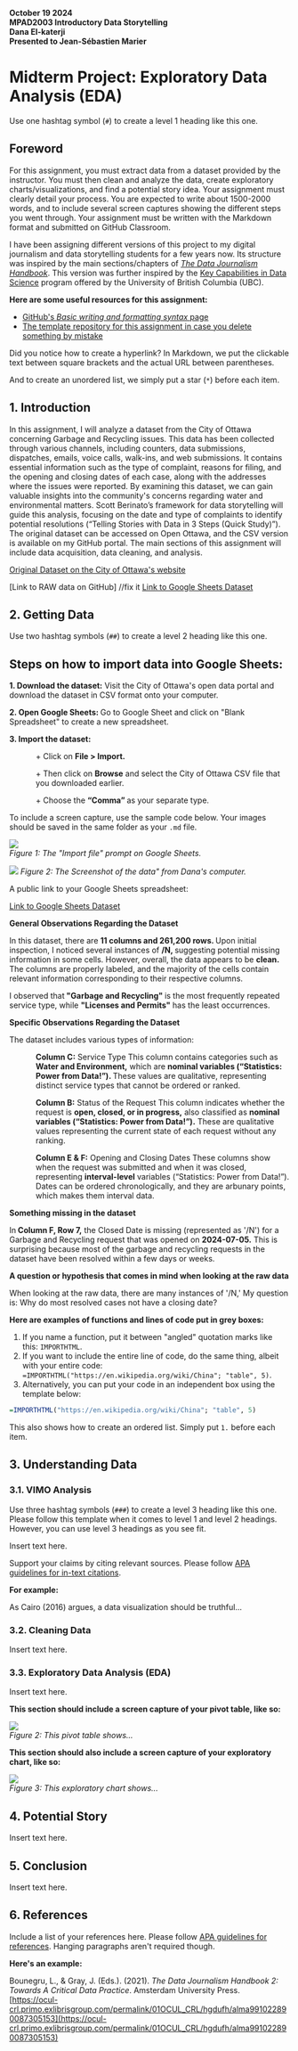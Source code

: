 **October 19 2024**<br>
**MPAD2003 Introductory Data Storytelling**<br>
**Dana El-katerji**<br>
**Presented to Jean-Sébastien Marier**<br>

# Midterm Project: Exploratory Data Analysis (EDA)

Use one hashtag symbol (`#`) to create a level 1 heading like this one.

## Foreword

For this assignment, you must extract data from a dataset provided by the instructor. You must then clean and analyze the data, create exploratory charts/visualizations, and find a potential story idea. Your assignment must clearly detail your process. You are expected to write about 1500-2000 words, and to include several screen captures showing the different steps you went through. Your assignment must be written with the Markdown format and submitted on GitHub Classroom.

I have been assigning different versions of this project to my digital journalism and data storytelling students for a few years now. Its structure was inspired by the main sections/chapters of [*The Data Journalism Handbook*](https://datajournalism.com/read/handbook/one/). This version was further inspired by the [Key Capabilities in Data Science](https://extendedlearning.ubc.ca/programs/key-capabilities-data-science) program offered by the University of British Columbia (UBC).

**Here are some useful resources for this assignment:**

* [GitHub's *Basic writing and formatting syntax* page](https://docs.github.com/en/get-started/writing-on-github/getting-started-with-writing-and-formatting-on-github/basic-writing-and-formatting-syntax)
* [The template repository for this assignment in case you delete something by mistake](https://github.com/jsmarier/jou4100_jou4500_mpad2003_project2_template)

Did you notice how to create a hyperlink? In Markdown, we put the clickable text between square brackets and the actual URL between parentheses.

And to create an unordered list, we simply put a star (`*`) before each item.

## 1. Introduction

In this assignment, I will analyze a dataset from the City of Ottawa concerning Garbage and Recycling issues. This data has been collected through various channels, including counters, data submissions, dispatches, emails, voice calls, walk-ins, and web submissions. It contains essential information such as the type of complaint, reasons for filing, and the opening and closing dates of each case, along with the addresses where the issues were reported. By examining this dataset, we can gain valuable insights into the community's concerns regarding water and environmental matters. Scott Berinato’s framework for data storytelling will guide this analysis, focusing on the date and type of complaints to identify potential resolutions (“Telling Stories with Data in 3 Steps (Quick Study)”). The original dataset can be accessed on Open Ottawa, and the CSV version is available on my GitHub portal. The main sections of this assignment will include data acquisition, data cleaning, and analysis.


[Original Dataset on the City of Ottawa's website](https://open.ottawa.ca/documents/65fe42e2502d442b8a774fd3d954cac5/about)

[Link to RAW data on GitHub] //fix it 
[Link to Google Sheets Dataset](https://docs.google.com/spreadsheets/d/1DqOkj_1srIewF3xUey7auqMXSc99X9v5726dv3Mzogo/edit?gid=533431493)


## 2. Getting Data

Use two hashtag symbols (`##`) to create a level 2 heading like this one.

## Steps on how to import data into Google Sheets:
   <b> 1. Download the dataset:</b> Visit the City of Ottawa's open data portal and download the dataset in CSV format onto your computer.

   <b>2. Open Google Sheets: </b> Go to Google Sheet and click on "Blank Spreadsheet" to create a new spreadsheet.

   <b>3. Import the dataset:</b>
   <ul>
   <ol> + Click on  <b>File > Import.</b> </ol>
   <ol> + Then click on <b> Browse</b> and select the City of Ottawa CSV file that you downloaded earlier. </ol>
   <ol> + Choose the <b>“Comma” </b>as your separate type. </ol>
</ul>

To include a screen capture, use the sample code below. Your images should be saved in the same folder as your `.md` file.

![](import-screen-capture.png)<br>
*Figure 1: The "Import file" prompt on Google Sheets.*

![](midtermPicOfTheData.png) 
*Figure 2: The Screenshot of the data" from Dana's computer.*


A public link to your Google Sheets spreadsheet:

[Link to Google Sheets Dataset](https://docs.google.com/spreadsheets/d/1DqOkj_1srIewF3xUey7auqMXSc99X9v5726dv3Mzogo/edit?usp=sharing)


<b>General Observations Regarding the Dataset</b><br>

In this dataset, there are <b> 11 columns and 261,200 rows. </b> Upon initial inspection, I noticed several instances of <b>/N, </b>suggesting potential missing information in some cells. However, overall, the data appears to be <b>clean.</b> The columns are properly labeled, and the majority of the cells contain relevant information corresponding to their respective columns.

I observed that<b> "Garbage and Recycling" </b>is the most frequently repeated service type, while <b>"Licenses and Permits"</b> has the least occurrences.

<b>Specific Observations Regarding the Dataset</b><br>

The dataset includes various types of information:
<ul>
<ol><b>Column C:</b> Service Type This column contains categories such as <b>Water and Environment,</b> which are <b>nominal variables (“Statistics: Power from Data!”). </b>These values are qualitative, representing distinct service types that cannot be ordered or ranked.
  </ol>
<ol><b>Column B:</b> Status of the Request This column indicates whether the request is <b>open, closed, or in progress,</b> also classified as <b>nominal variables (“Statistics: Power from Data!”).</b> These are qualitative values representing the current state of each request without any ranking.</ol>

<ol><b>Column E & F:</b> Opening and Closing Dates These columns show when the request was submitted and when it was closed, representing <b>interval-level</b> variables (“Statistics: Power from Data!”). Dates can be ordered chronologically, and they are arbunary points, which makes them interval data. <br>
</ol>
  </ul>


<b>Something missing in the dataset</b><br>

In<b> Column F, Row 7,</b> the Closed Date is missing (represented as '/N') for a Garbage and Recycling request that was opened on <b>2024-07-05.</b> This is surprising because most of the garbage and recycling requests in the dataset have been resolved within a few days or weeks. <br>

<b>A question or hypothesis that comes in mind when looking at the raw data</b>

When looking at the raw data, there are many instances of '/N,' My question is: Why do most resolved cases not have a closing date? 





**Here are examples of functions and lines of code put in grey boxes:**

1. If you name a function, put it between "angled" quotation marks like this: `IMPORTHTML`.
1. If you want to include the entire line of code, do the same thing, albeit with your entire code: `=IMPORTHTML("https://en.wikipedia.org/wiki/China"; "table", 5)`.
1. Alternatively, you can put your code in an independent box using the template below:

``` r
=IMPORTHTML("https://en.wikipedia.org/wiki/China"; "table", 5)
```
This also shows how to create an ordered list. Simply put `1.` before each item.

## 3. Understanding Data

### 3.1. VIMO Analysis

Use three hashtag symbols (`###`) to create a level 3 heading like this one. Please follow this template when it comes to level 1 and level 2 headings. However, you can use level 3 headings as you see fit.

Insert text here.

Support your claims by citing relevant sources. Please follow [APA guidelines for in-text citations](https://apastyle.apa.org/style-grammar-guidelines/citations).

**For example:**

As Cairo (2016) argues, a data visualization should be truthful...

### 3.2. Cleaning Data

Insert text here.

### 3.3. Exploratory Data Analysis (EDA)

Insert text here.

**This section should include a screen capture of your pivot table, like so:**

![](pivot-table-screen-capture.png)<br>
*Figure 2: This pivot table shows...*

**This section should also include a screen capture of your exploratory chart, like so:**

![](chart-screen-capture.png)<br>
*Figure 3: This exploratory chart shows...*

## 4. Potential Story

Insert text here.

## 5. Conclusion

Insert text here.

## 6. References

Include a list of your references here. Please follow [APA guidelines for references](https://apastyle.apa.org/style-grammar-guidelines/references). Hanging paragraphs aren't required though.

**Here's an example:**

Bounegru, L., & Gray, J. (Eds.). (2021). *The Data Journalism Handbook 2: Towards A Critical Data Practice*. Amsterdam University Press. [https://ocul-crl.primo.exlibrisgroup.com/permalink/01OCUL_CRL/hgdufh/alma991022890087305153](https://ocul-crl.primo.exlibrisgroup.com/permalink/01OCUL_CRL/hgdufh/alma991022890087305153)
